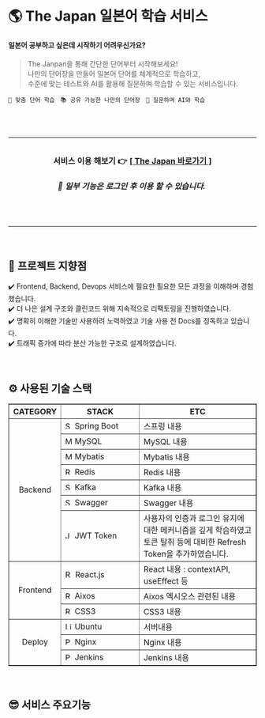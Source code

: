 # 🌎 The Japan 일본어 학습 서비스

   <h4>
      일본어 공부하고 싶은데 시작하기 어려우신가요?<br/>
   </h4>

<blockquote>
   <p>
    The Janpan을 통해 간단한 단어부터 시작해보세요!<br/>
    나만의 단어장을 만들어 일본어 단어를 체계적으로 학습하고,<br/> 
    수준에 맞는 테스트와 AI를 활용해 질문하며 학습할 수 있는 서비스입니다. 
   </p>
</blockquote>

`📖 맞춤 단어 학습` &nbsp; `📚 공유 가능한 나만의 단어장` &nbsp; `🤖 질문하며 AI와 학습`

<br/><br/>

<div align="center">
   <table>
      <td align="center" width="600px" height="180px">
         <h4>서비스 이용 해보기 👉 <a href="https://lg.thejapan.today/"> [ The Japan 바로가기 ] </a></h4>
         <h6>
            <em>
               <strong>
                  &nbsp;&nbsp;&nbsp;
                  📢 일부 기능은 로그인 후 이용 할 수 있습니다.
                  &nbsp;&nbsp;&nbsp;&nbsp;
               </strong>
            </em>
         </h6>
         <br/>
      </td>
   </table>
</div>

<br/>

## 🚀 프로젝트 지향점

✔️ Frontend, Backend, Devops 서비스에 필요한 필요한 모든 과정을 이해하며 경험했습니다.<br/>
✔️ 더 나은 설계 구조와 클린코드 위해 지속적으로 리팩토링을 진행하였습니다.<br/>
✔️ 명확히 이해한 기술만 사용하려 노력하였고 기술 사용 전 Docs를 정독하고 있습니다.<br/>
✔️ 트래픽 증가에 따라 분산 가능한 구조로 설계하였습니다.<br/>

<br/>

## ⚙ 사용된 기술 스택

<table border="1">
   <th align="center">CATEGORY</th>
   <th align="center" width="142px">STACK</th>
   <th align="center">ETC</th>
   <tr>
      <td rowspan="7" align="center">Backend</td>
      <td> <img src="https://github.com/user-attachments/assets/f1210a0a-6fff-41bd-bce5-7d64e555e394" width="15px" alt="Spring Boot"/> Spring Boot</td>
      <td> 스프링 내용</td>
   </tr>
   <tr>
      <td><img src="https://github.com/user-attachments/assets/4cf9b956-e6e5-4044-a2e0-b696e1b3db92" width="15px" alt="MySQL"/> MySQL</td>
      <td>MySQL 내용</td>
   </tr>
   <tr>
      <td><img src="https://github.com/user-attachments/assets/75019069-30d9-4cfb-b289-d10b1919044b" width="15px" alt="Mybatis"/> Mybatis</td>
      <td>Mybatis 내용</td>
   </tr>
   <tr>
      <td><img src="https://github.com/user-attachments/assets/0d546cc5-e50b-4a00-9ec9-cadfa767a84b" width="15px" alt="Redis"/> Redis</td>
      <td>Redis 내용</td>
   </tr>
   <tr>
      <td><img src="https://github.com/user-attachments/assets/68ff8a13-2471-4fe2-a967-6003ed424a74" width="15px" alt="Swagger"/> Kafka</td>
      <td>Kafka 내용</td>
   </tr>
   <tr>
      <td><img src="https://github.com/user-attachments/assets/6be522ce-1cb2-40f8-b559-f1e01976e44d" width="15px" alt="Swagger"/> Swagger</td>
      <td>Swagger 내용</td>
   </tr>
   <tr>
      <td><img src="https://github.com/user-attachments/assets/f1f9f344-f860-4bb6-885b-91e7e6a2cfc2" width="15px" alt="JWT Token"/> JWT Token</td>
      <td>사용자의 인증과 로그인 유지에 대한 메커니즘을 깊게 학습하였고 토큰 탈취 등에 대비한 Refresh Token을 추가하였습니다.</td>
   </tr>
   <tr>
      <td rowspan="3" align="center">Frontend</td>
      <td><img src="https://github.com/user-attachments/assets/be4801b7-8f57-4186-9689-96ffba8a8c23" width="16px" alt="React.js"/> React.js</td>
      <td>React 내용 : contextAPI, useEffect 등 </td>
   </tr>
   <tr>
      <td><img src="https://github.com/user-attachments/assets/6d26291a-2308-48f4-9006-be0635337695" width="15px" alt="ReactQuery"/> Aixos</td>
      <td>Aixos 엑시오스 관련된 내용 </td>
   </tr>
   <tr>
      <td> <img src="https://github.com/user-attachments/assets/d9df2786-d025-4553-a96a-edbece61cf28" width="15px" alt="ReactQuery"/> CSS3</td>
      <td>CSS3 내용</td>
   </tr>

   <tr>
      <td rowspan="3" align="center">Deploy</td>
      <td><img src="https://github.com/user-attachments/assets/d56eff15-6497-43be-905c-6785a06229cd" width="15px" alt="Linux Ubuntu"/> Ubuntu</td>
      <td>서버내용</td>
   </tr>
   <tr>
      <td><img src="https://github.com/user-attachments/assets/855b62f3-5c48-4bd2-afd3-f516d47ebd97" width="15px" alt="PM2"> Nginx</td>
      <td>Nginx 내용</td>
   </tr>
   <tr>
      <td><img src="https://github.com/user-attachments/assets/a079d166-457d-43cd-ba82-6dbd3f5806e8" width="15px" alt="PM2"> Jenkins</td>
      <td>Jenkins 내용</td>
   </tr>
</table>


<br/>

## 😎 서비스 주요기능
